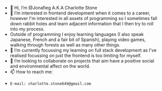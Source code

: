 - 👋 Hi, I’m @Jonafieg A.K.A Charlotte Stone
- 👀 I’m interested in frontend development when it comes to a career, however I'm interested in all assets of programming so I sometimes fall down rabbit holes and learn adjacent information that I then try to roll into my process.
- Outside of programming I enjoy learning languages (I also speak Japanese, French and a fair bit of Spanish), playing video games, walking through forests as well as many other things.
- 🌱 I’m currently focussing my learning on full stack development as I've realised focussing on just the frontend is too limiting for myself.
- 💞️ I’m looking to collaborate on projects that aim have a positive social and environmental affect on the world.
- 📫 How to reach me:
-     E-mail: charlotte.stone649@gmail.com

<!---
Jonafieg/Jonafieg is a ✨ special ✨ repository because its `README.md` (this file) appears on your GitHub profile.
You can click the Preview link to take a look at your changes.
--->
